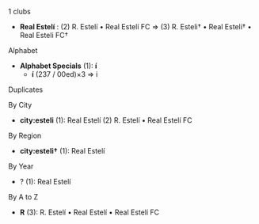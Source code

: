 1 clubs

- **Real Estelí** : (2) R. Estelí • Real Estelí FC => (3) R. Esteli† • Real Esteli† • Real Esteli FC†




Alphabet

- **Alphabet Specials** (1):  **í** 
  - **í** (237 / 00ed)×3 => i




Duplicates





By City

- **city:esteli** (1): Real Estelí  (2) R. Estelí • Real Estelí FC




By Region

- **city:esteli†** (1):   Real Estelí




By Year

- ? (1):   Real Estelí






By A to Z

- **R** (3): R. Estelí • Real Estelí • Real Estelí FC





